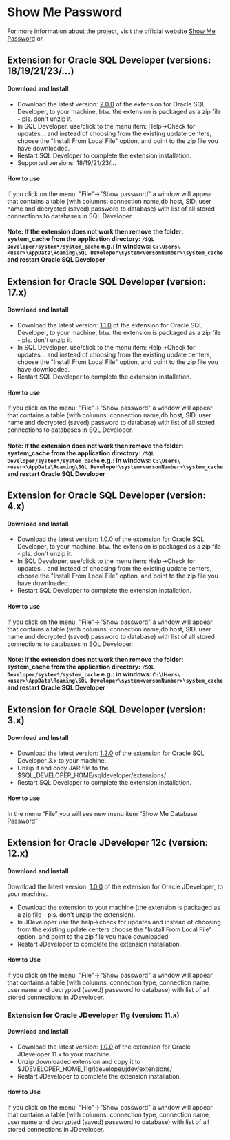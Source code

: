 # Show Me Password

For more information about the project, visit the official website [Show Me Password](http://show-me-password.tomecode.com/) or 

## Extension for Oracle SQL Developer (versions: 18/19/21/23/...)

#### Download and Install
- Download the latest version: [2.0.0](https://github.com/tomecode/show-me-password-sqldev-jdev/releases/download/%2316/ShowMePasswordSQLDeveloper-18c_v2.0.0.zip) of the extension for Oracle SQL Developer, to your machine, btw. the extension is packaged as a zip file - pls. don't unzip it.
- In SQL Developer, use/click to the menu item: Help->Check for updates... and instead of choosing from the existing update centers, choose the "Install From Local File" option, and point to the zip file you have downloaded.
- Restart SQL Developer to complete the extension installation.
- Supported versions: 18/19/21/23/...

#### How to use
If you click on the menu: "File"->"Show password" a window will appear that contains a table (with columns: connection name,db host, SID, user name and decrypted (saved) password to database) with list of all stored connections to databases in SQL Developer. 

#### Note: If the extension does not work then remove the folder: system_cache from the application directory: `/SQL Developer/system*/system_cache` e.g.: in windows: `C:\Users\<user>\AppData\Roaming\SQL Developer\system<versonNumber>\system_cache` and restart Oracle SQL Developer


## Extension for Oracle SQL Developer (version: 17.x)

#### Download and Install
- Download the latest version: [1.1.0](https://github.com/tomecode/show-me-password-sqldev-jdev/releases/download/v1.1.0/ShowMePasswordSQLDeveloper4-17_v1.1.0.zip) of the extension for Oracle SQL Developer, to your machine, btw. the extension is packaged as a zip file - pls. don't unzip it.
- In SQL Developer, use/click to the menu item: Help->Check for updates... and instead of choosing from the existing update centers, choose the "Install From Local File" option, and point to the zip file you have downloaded.
- Restart SQL Developer to complete the extension installation.

#### How to use
If you click on the menu: "File"->"Show password" a window will appear that contains a table (with columns: connection name,db host, SID, user name and decrypted (saved) password to database) with list of all stored connections to databases in SQL Developer. 

#### Note: If the extension does not work then remove the folder: system_cache from the application directory: `/SQL Developer/system*/system_cache` e.g.: in windows: `C:\Users\<user>\AppData\Roaming\SQL Developer\system<versonNumber>\system_cache` and restart Oracle SQL Developer


## Extension for Oracle SQL Developer (version: 4.x)

#### Download and Install
- Download the latest version: [1.0.0](https://storage.googleapis.com/google-code-archive-downloads/v2/code.google.com/show-me-password-sql-developer/ShowMePasswordSQLDeveloper4_v1.0.0.zip) of the extension for Oracle SQL Developer, to your machine, btw. the extension is packaged as a zip file - pls. don't unzip it.
- In SQL Developer, use/click to the menu item: Help->Check for updates... and instead of choosing from the existing update centers, choose the "Install From Local File" option, and point to the zip file you have downloaded.
- Restart SQL Developer to complete the extension installation.

#### How to use
If you click on the menu: "File"->"Show password" a window will appear that contains a table (with columns: connection name,db host, SID, user name and decrypted (saved) password to database) with list of all stored connections to databases in SQL Developer. 

#### Note: If the extension does not work then remove the folder: system_cache from the application directory: `/SQL Developer/system*/system_cache` e.g.: in windows: `C:\Users\<user>\AppData\Roaming\SQL Developer\system<versonNumber>\system_cache` and restart Oracle SQL Developer



## Extension for Oracle SQL Developer (version: 3.x)

#### Download and Install
- Download the latest version: [1.2.0](https://storage.googleapis.com/google-code-archive-downloads/v2/code.google.com/show-me-password-sql-developer/showMePassword_bin_1_2.zip) of the extension for Oracle SQL Developer 3.x to your machine.
- Unzip it and copy JAR file to the $SQL_DEVELOPER_HOME/sqldeveloper/extensions/
- Restart SQL Developer to complete the extension installation.

#### How to use
In the menu “File” you will see new menu item “Show Me Database Password”


## Extension for Oracle JDeveloper 12c (version: 12.x)

#### Download and Install
Download the latest version: [1.0.0](https://storage.googleapis.com/google-code-archive-downloads/v2/code.google.com/show-me-password-sql-developer/ShowMePasswordJDeveloper12.zip) of the extension for Oracle JDeveloper, to your machine.
- Download the extension to your machine (the extension is packaged as a zip file - pls. don't unzip the extension).
- In JDeveloper use the help->check for updates and instead of choosing from the existing update centers choose the "Install From Local File" option, and point to the zip file you have downloaded
- Restart JDeveloper to complete the extension installation.

#### How to Use
If you click on the menu: "File"->"Show password" a window will appear that contains a table (with columns: connection type, connection name, user name and decrypted (saved) password to database) with list of all stored connections in JDeveloper.


### Extension for Oracle JDeveloper 11g (version: 11.x)

#### Download and Install
- Download the latest version: [1.0.0](https://storage.googleapis.com/google-code-archive-downloads/v2/code.google.com/show-me-password-sql-developer/ShowMePasswordJDeveloper11g.zip) of the extension for Oracle JDeveloper 11.x to your machine.
- Unzip downloaded extension and copy it to $JDEVELOPER_HOME_11g/jdeveloper/jdev/extensions/
- Restart JDeveloper to complete the extension installation.

#### How to Use
If you click on the menu: "File"->"Show password" a window will appear that contains a table (with columns: connection type, connection name, user name and decrypted (saved) password to database) with list of all stored connections in JDeveloper. 
